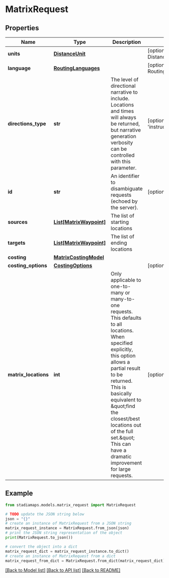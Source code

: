 # MatrixRequest


## Properties

Name | Type | Description | Notes
------------ | ------------- | ------------- | -------------
**units** | [**DistanceUnit**](DistanceUnit.md) |  | [optional] [default to DistanceUnit.KM]
**language** | [**RoutingLanguages**](RoutingLanguages.md) |  | [optional] [default to RoutingLanguages.EN_MINUS_US]
**directions_type** | **str** | The level of directional narrative to include. Locations and times will always be returned, but narrative generation verbosity can be controlled with this parameter. | [optional] [default to 'instructions']
**id** | **str** | An identifier to disambiguate requests (echoed by the server). | [optional] 
**sources** | [**List[MatrixWaypoint]**](MatrixWaypoint.md) | The list of starting locations | 
**targets** | [**List[MatrixWaypoint]**](MatrixWaypoint.md) | The list of ending locations | 
**costing** | [**MatrixCostingModel**](MatrixCostingModel.md) |  | 
**costing_options** | [**CostingOptions**](CostingOptions.md) |  | [optional] 
**matrix_locations** | **int** | Only applicable to one-to-many or many-to-one requests. This defaults to all locations. When specified explicitly, this option allows a partial result to be returned. This is basically equivalent to \&quot;find the closest/best locations out of the full set.\&quot; This can have a dramatic improvement for large requests. | [optional] 

## Example

```python
from stadiamaps.models.matrix_request import MatrixRequest

# TODO update the JSON string below
json = "{}"
# create an instance of MatrixRequest from a JSON string
matrix_request_instance = MatrixRequest.from_json(json)
# print the JSON string representation of the object
print(MatrixRequest.to_json())

# convert the object into a dict
matrix_request_dict = matrix_request_instance.to_dict()
# create an instance of MatrixRequest from a dict
matrix_request_from_dict = MatrixRequest.from_dict(matrix_request_dict)
```
[[Back to Model list]](../README.md#documentation-for-models) [[Back to API list]](../README.md#documentation-for-api-endpoints) [[Back to README]](../README.md)


